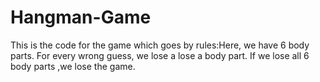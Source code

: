 # Hangman-Game
This is the code for the game which goes by rules:Here, we have 6 body parts. For every wrong guess, we lose a lose a body part. If we lose all 6 body parts ,we lose the game.

